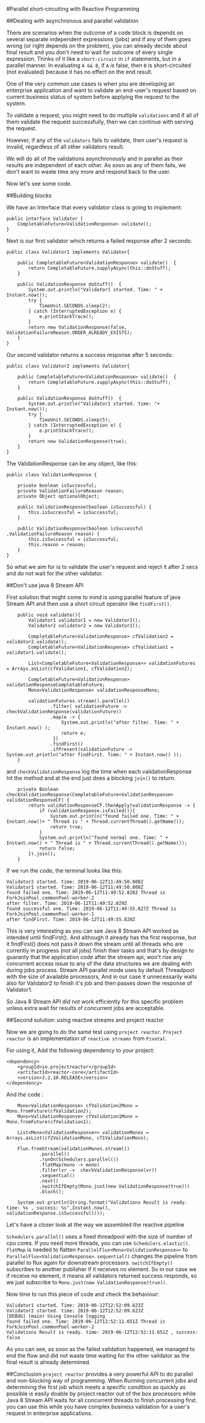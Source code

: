 #Parallel short-circuiting with Reactive Programming

##Dealing with asynchronous and parallel validation

There are scenarios when the outcome of a code block is depends on several separate independent expressions (jobs) and if any of them goes wrong (or right depends on the problem), you can already decide about final result and you don't need to wait for outcome of every single expression.
Thinks of it like a `short-circuit` in `if` statements, but in a parallel manner. In evaluating `A && B`, if `A` is false, then `B` is short-circuited (not evaluated) because it has no effect on the end result.

One of the very common use cases is when you are developing an enterprise application and want to validate an end-user's request based on current business status of system before applying the request to the system.

To validate a request, you might need to do multiple `validations` and if all of them validate the request successfully, then we can continue with serving the request.

However, if any of the `validators` fails to validate, then user's request is invalid, regardless of all other validators result.

We will do all of the validations asynchronously and in parallel as their results are independent of each other. As soon as any of them fails, we don't want to waste time any more and respond back to the user.

Now let's see some code.

##Building blocks

We have an Interface that every validator class is going to implement:
```
public interface Validator {
    CompletableFuture<ValidationResponse> validate();
}
```

Next is our first validator which returns a failed response after 2 seconds:  
```
public class Validator1 implements Validator{

    public CompletableFuture<ValidationResponse> validate()  {
        return CompletableFuture.supplyAsync(this::doStuff);
    }

    public ValidationResponse doStuff()  {
        System.out.println("Validator1 started. Time: " + Instant.now());
        try {
            TimeUnit.SECONDS.sleep(2);
        } catch (InterruptedException e) {
            e.printStackTrace();
        }
        return new ValidationResponse(false, ValidationFailureReason.ORDER_ALREADY_EXISTS);
    }
}
```


Our second validator returns a success response after 5 seconds:
```
public class Validator2 implements Validator{

    public CompletableFuture<ValidationResponse> validate()  {
        return CompletableFuture.supplyAsync(this::doStuff);
    }

    public ValidationResponse doStuff()  {
        System.out.println("Validator2 started. time: "+ Instant.now());
        try {
            TimeUnit.SECONDS.sleep(5);
        } catch (InterruptedException e) {
            e.printStackTrace();
        }
        return new ValidationResponse(true);
    }
}
```

The ValidationResponse can be any object, like this:
```
public class ValidationResponse {

    private boolean isSuccessful;
    private ValidationFailureReason reason;
    private Object optionalObject;

    public ValidationResponse(boolean isSuccessful) {
        this.isSuccessful = isSuccessful;
    }

    public ValidationResponse(boolean isSuccessful ,ValidationFailureReason reason) {
        this.isSuccessful = isSuccessful;
        this.reason = reason;
    }
}
```

So what we aim for is to validate the user's request and reject it after 2 secs and do not wait for the other validator.

##Don't use java 8 Stream API

First solution that might come to mind is using parallel feature of java Stream API and then use a short circuit operator like `findFirst()`. 

```
    public void validate(){
        Validator1 validator1 = new Validator1();
        Validator2 validator2 = new Validator2();

        CompletableFuture<ValidationResponse> cfValidation2 = validator2.validate();
        CompletableFuture<ValidationResponse> cfValidation1 = validator1.validate();

        List<CompletableFuture<ValidationResponse>> validationFutures = Arrays.asList(cfValidation1, cfValidation2);

        CompletableFuture<ValidationResponse> validationResponseCompletableFuture;
        Mono<ValidationResponse> validationResponseMono;

        validationFutures.stream().parallel()
                .filter( validationFuture -> checkValidationResponse(validationFuture))
                .map(e -> {
                    System.out.println("after filter. Time: " + Instant.now() );
                    return e;
                 })
                .findFirst()
                .ifPresent(validationFuture -> System.out.println("after findFirst. Time: " + Instant.now() ));
    }
```
and `checkValidationResponse` log the time when each validationResponse hit the method and at the end just does a blocking `join()` to return.
```
    private Boolean checkValidationResponse(CompletableFuture<ValidationResponse> validationResponseCF) {
        return validationResponseCF.thenApply(validationResponse -> {
            if (validationResponse.isFailed()){
                System.out.println("found failed one. Time: " + Instant.now()+ " Thread is " + Thread.currentThread().getName());
                return true;
            }
            System.out.println("found normal one. Time: " + Instant.now() + " Thread is " + Thread.currentThread().getName());
            return false;
        }).join();
    }
```

If we run the code, the terminal looks like this:
```
Validator2 started. time: 2019-06-12T11:49:50.808Z
Validator1 started. Time: 2019-06-12T11:49:50.808Z
found failed one. Time: 2019-06-12T11:49:52.828Z Thread is ForkJoinPool.commonPool-worker-2
after filter. Time: 2019-06-12T11:49:52.829Z
found successful one. Time: 2019-06-12T11:49:55.827Z Thread is ForkJoinPool.commonPool-worker-1
after findFirst. Time: 2019-06-12T11:49:55.828Z
```

This is very interesting as you can see Java 8 Stream API worked as intended until findFirst(). And although it already has the first response, but it findFirst() does not pass it down the stream until all threads who are currently in progress (not all jobs) finish their tasks and that's by design to guaranty that the application code after the stream api, won't rise any concurrent access issue to any of the data structures we are dealing with during jobs process. 
Stream API parallel mode uses by default Threadpool with the size of available processors, And in our case it unnecessarily waits also for Validator2 to finish it's job and then passes down the response of Validator1.

So Java 8 Stream API did not work efficiently for this specific problem unless extra wait for results of concurrent jobs are acceptable.

##Second solution: using reactive streams and project reactor

Now we are going to do the same test using `project reactor`. `Project reactor` is an implementation of `reactive streams` from `Pivotal`.

For using it, Add the following dependency to your project:
```
<dependency>
    <groupId>io.projectreactor</groupId>
    <artifactId>reactor-core</artifactId>
    <version>3.2.10.RELEASE</version>
</dependency>
```
And the code :
```
    Mono<ValidationResponse> cfValidation2Mono = Mono.fromFuture(cfValidation2);
    Mono<ValidationResponse> cfValidation1Mono = Mono.fromFuture(cfValidation1);

    List<Mono<ValidationResponse>> validationMonos = Arrays.asList(cf2ValidationMono, cf1ValidationMono);

    Flux.fromStream(validationMonos.stream())
            .parallel()
            .runOn(Schedulers.parallel())
            .flatMap(mono -> mono)
            .filter(vr ->  checkValidationResponse(vr))
            .sequential()
            .next()
            .switchIfEmpty(Mono.just(new ValidationResponse(true)))
            .block();

    System.out.println(String.format("Validations Result is ready. time: %s , success: %s",Instant.now(), validationResponse.isSuccessful()));
```

Let's have a closer look at the way we assembled the reactive pipeline

`Schedulers.parallel()` uses a fixed threadpool with the size of number of cpu cores. If you need more threads, you can use `Schedulers.elastic()`.
`flatMap` is needed to flatten `ParallelFlux<Mono<ValidationResponse>>` to `ParallelFlux<ValidationResponse>`.
`sequential()` changes the pipeline from parallel to flux again for downstream processors.
`switchIfEmpty()` subscribes to another publisher if it receives no element. So in our case we if receive no element, it means all validators returned success responds, so we just subscribe to `Mono.just(new ValidationResponse(true))`.


Now time to run this piece of code and check the behaviour:

```
Validator1 started. Time: 2019-06-12T12:52:09.623Z
Validator2 started. time: 2019-06-12T12:52:09.623Z
[DEBUG] (main) Using Console logging
found failed one. Time: 2019-06-12T12:52:11.651Z Thread is ForkJoinPool.commonPool-worker-2
Validations Result is ready. time: 2019-06-12T12:52:11.651Z , success: false
```

As you can see, as soon as the failed validation happened, we managed to end the flow and did not waste time waiting for the other validator as the final result is already determined.

##Conclusion
`project reactor` provides a very powerful API to do parallel and non-blocking way of programming. When Running concurrent jobs and determining the first job which meets a specific condition as quickly as possible is easily doable by project reactor out of the box processors while Java 8 Stream API waits for all concurrent threads to finish processing first.
you can use this while you have complex business validation for a user's request in enterprise applications.